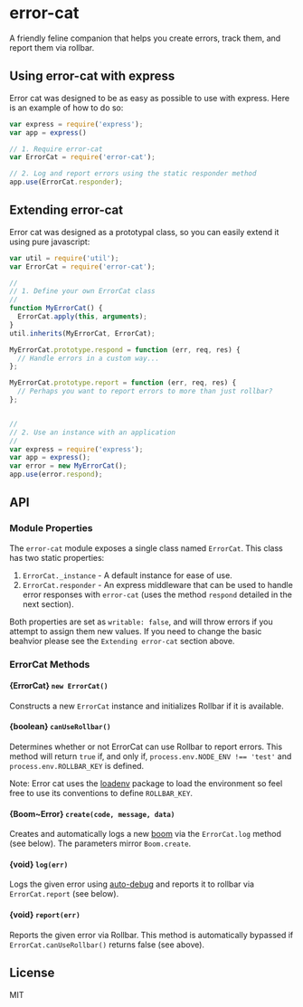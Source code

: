 # error-cat
A friendly feline companion that helps you create errors, track them, and report them via rollbar.

## Using error-cat with express
Error cat was designed to be as easy as possible to use with express. Here is an
example of how to do so:

```js
var express = require('express');
var app = express()

// 1. Require error-cat
var ErrorCat = require('error-cat');

// 2. Log and report errors using the static responder method
app.use(ErrorCat.responder);
```

## Extending error-cat
Error cat was designed as a prototypal class, so you can easily extend it using
pure javascript:

```js
var util = require('util');
var ErrorCat = require('error-cat');

//
// 1. Define your own ErrorCat class
//
function MyErrorCat() {
  ErrorCat.apply(this, arguments);
}
util.inherits(MyErrorCat, ErrorCat);

MyErrorCat.prototype.respond = function (err, req, res) {
  // Handle errors in a custom way...
};

MyErrorCat.prototype.report = function (err, req, res) {
  // Perhaps you want to report errors to more than just rollbar?
};


//
// 2. Use an instance with an application
//
var express = require('express');
var app = express();
var error = new MyErrorCat();
app.use(error.respond);
```

## API

### Module Properties

The `error-cat` module exposes a single class named `ErrorCat`. This class has
two static properties:

1. `ErrorCat._instance` - A default instance for ease of use.
2. `ErrorCat.responder` - An express middleware that can be used to handle error
   responses with `error-cat` (uses the method `respond` detailed in the next
   section).

Both properties are set as `writable: false`, and will throw errors if you
attempt to assign them new values. If you need to change the basic beahvior
please see the `Extending error-cat` section above.

### ErrorCat Methods

#### {ErrorCat} `new ErrorCat()`
Constructs a new `ErrorCat` instance and initializes Rollbar if it is available.

#### {boolean} `canUseRollbar()`
Determines whether or not ErrorCat can use Rollbar to report errors. This method
will return `true` if, and only if, `process.env.NODE_ENV !== 'test'` and
`process.env.ROLLBAR_KEY` is defined.

Note: Error cat uses the [loadenv](http://www.npmjs.com/package/loadenv) package
to load the environment so feel free to use its conventions to define
`ROLLBAR_KEY`.

#### {Boom~Error} `create(code, message, data)`
Creates and automatically logs a new [boom](https://www.npmjs.com/package/boom)
via the `ErrorCat.log` method (see below). The parameters mirror `Boom.create`.

#### {void} `log(err)`
Logs the given error using [auto-debug](https://www.npmjs.com/package/auto-debug)
and reports it to rollbar via `ErrorCat.report` (see below).

#### {void} `report(err)`
Reports the given error via Rollbar. This method is automatically bypassed if
`ErrorCat.canUseRollbar()` returns false (see above).

## License
MIT

